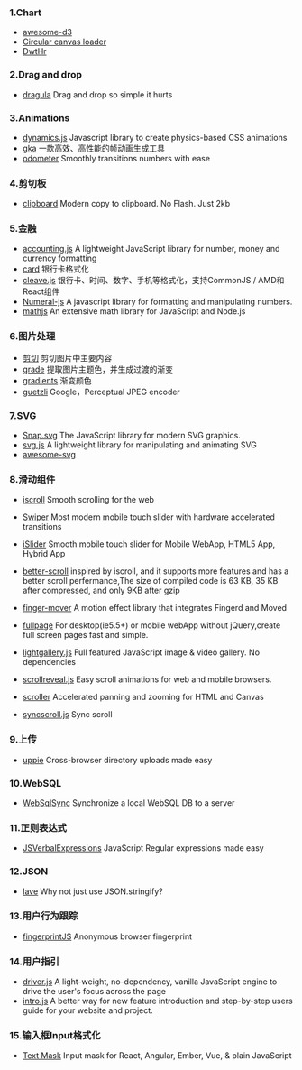 ### 1.Chart

* [awesome-d3](https://github.com/wbkd/awesome-d3)
* [Circular canvas loader](http://codepen.io/pimskie/pen/rtijd)
* [DwtHr](http://codepen.io/ZetaHunter/pen/DwtHr)

### 2.Drag and drop

* [dragula](https://github.com/bevacqua/dragula) Drag and drop so simple it hurts

### 3.Animations

* [dynamics.js](https://github.com/michaelvillar/dynamics.js) Javascript library to create physics-based CSS animations
* [gka](#) 一款高效、高性能的帧动画生成工具
* [odometer](https://github.com/HubSpot/odometer) Smoothly transitions numbers with ease

### 4.剪切板

* [clipboard](https://github.com/zenorocha/clipboard.js) Modern copy to clipboard. No Flash. Just 2kb

### 5.金融

* [accounting.js](https://github.com/openexchangerates/accounting.js) A lightweight JavaScript library for number, money and currency formatting
* [card](https://github.com/jessepollak/card) 银行卡格式化
* [cleave.js](https://github.com/nosir/cleave.js) 银行卡、时间、数字、手机等格式化，支持CommonJS / AMD和React组件
* [Numeral-js](https://github.com/adamwdraper/Numeral-js) A javascript library for formatting and manipulating numbers.
* [mathjs](https://github.com/josdejong/mathjs) An extensive math library for JavaScript and Node.js

### 6.图片处理

* [剪切](https://github.com/jwagner/smartcrop.js/) 剪切图片中主要内容
* [grade](https://github.com/benhowdle89/grade) 提取图片主题色，并生成过渡的渐变  
* [gradients](https://github.com/sarcadass/granim.js) 渐变颜色  
* [guetzli](https://github.com/google/guetzli) Google，Perceptual JPEG encoder

### 7.SVG

* [Snap.svg](https://github.com/adobe-webplatform/Snap.svg) The JavaScript library for modern SVG graphics.
* [svg.js](http://svgjs.com/) A lightweight library for manipulating and animating SVG
* [awesome-svg](https://github.com/willianjusten/awesome-svg)

### 8.滑动组件

* [iscroll](https://github.com/cubiq/iscroll) Smooth scrolling for the web
* [Swiper](https://github.com/nolimits4web/Swiper) Most modern mobile touch slider with hardware accelerated transitions
* [iSlider](https://github.com/peunzhang/iSlider) Smooth mobile touch slider for Mobile WebApp, HTML5 App, Hybrid App
* [better-scroll](https://github.com/ustbhuangyi/better-scroll) inspired by iscroll, and it supports more features and has a better scroll perfermance,The size of compiled code is 63 KB, 35 KB after compressed, and only 9KB after gzip
* [finger-mover](https://github.com/HcySunYang/finger-mover) A motion effect library that integrates Fingerd and Moved

* [fullpage](https://github.com/peunzhang/fullpage) For desktop\(ie5.5+\) or mobile webApp without jQuery,create full screen pages fast and simple.

* [lightgallery.js](https://github.com/sachinchoolur/lightgallery.js) Full featured JavaScript image & video gallery. No dependencies

* [scrollreveal.js](https://github.com/jlmakes/scrollreveal.js) Easy scroll animations for web and mobile browsers.

* [scroller](https://github.com/zynga/scroller) Accelerated panning and zooming for HTML and Canvas

* [syncscroll.js](https://github.com/asvd/syncscroll) Sync scroll

### 9.上传

* [uppie](https://github.com/silverwind/uppie) Cross-browser directory uploads made easy

### 10.WebSQL

* [WebSqlSync](https://github.com/orbitaloop/WebSqlSync)
  Synchronize a local WebSQL DB to a server

### 11.正则表达式

* [JSVerbalExpressions](https://github.com/VerbalExpressions/JSVerbalExpressions) JavaScript Regular expressions made easy

### 12.JSON

* [lave](https://github.com/jed/lave) Why not just use JSON.stringify?

### 13.用户行为跟踪

* [fingerprintJS](https://github.com/Valve/fingerprintJS) Anonymous browser fingerprint

### 14.用户指引

* [driver.js](https://github.com/kamranahmedse/driver.js) A light-weight, no-dependency, vanilla JavaScript engine to drive the user's focus across the page
* [intro.js](https://github.com/usablica/intro.js) A better way for new feature introduction and step-by-step users guide for your website and project.

### 15.输入框Input格式化

* [Text Mask](https://github.com/text-mask) Input mask for React, Angular, Ember, Vue, & plain JavaScript



